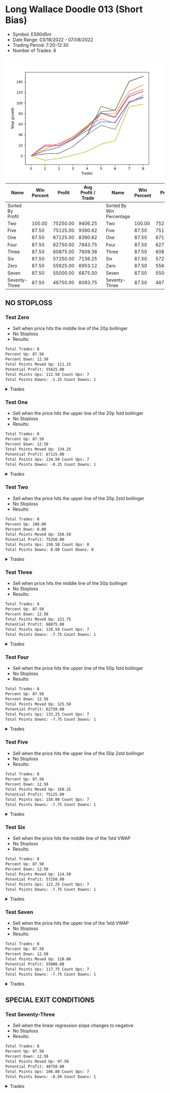 # Long Wallace Doodle 013 (Short Bias)
- Symbol: ES90d5m
- Date Range: 03/18/2022 - 07/08/2022
- Trading Period: 7:20-12:30
- Number of Trades: 8

![Plot](LongWallaceDoodle013ES90d5m(ShortBias).png)

| Name | Win Percent | Profit | Avg Profit / Trade |     | Name | Win Percent | Profit | Avg Profit / Trade |
| ---- | ----------- | ------ | ------------------ | --- | ---- | ----------- | ------ | ------------------ |
| Sorted By <br> Profit | | | | | Sorted By <br> Win Percentage ||||
| Two | 100.00 | 75250.00 | 9406.25 |     | Two | 100.00 | 75250.00 | 9406.25 |
| Five | 87.50 | 75125.00 | 9390.62 |     | Five | 87.50 | 75125.00 | 9390.62 |
| One | 87.50 | 67125.00 | 8390.62 |     | One | 87.50 | 67125.00 | 8390.62 |
| Four | 87.50 | 62750.00 | 7843.75 |     | Four | 87.50 | 62750.00 | 7843.75 |
| Three | 87.50 | 60875.00 | 7609.38 |     | Three | 87.50 | 60875.00 | 7609.38 |
| Six | 87.50 | 57250.00 | 7156.25 |     | Six | 87.50 | 57250.00 | 7156.25 |
| Zero | 87.50 | 55625.00 | 6953.12 |     | Zero | 87.50 | 55625.00 | 6953.12 |
| Seven | 87.50 | 55000.00 | 6875.00 |     | Seven | 87.50 | 55000.00 | 6875.00 |
| Seventy-Three | 87.50 | 48750.00 | 6093.75 |     | Seventy-Three | 87.50 | 48750.00 | 6093.75 |

## NO STOPLOSS

### Test Zero
* Sell when price hits the middle line of the 20p bollinger
* No Stoploss
* Results:
```
Total Trades: 8
Percent Up: 87.50
Percent Down: 12.50
Total Points Moved Up: 111.25
Potential Profit: 55625.00
Total Points Ups: 112.50 Count Ups: 7
Total Points Downs: -1.25 Count Downs: 1
```

<details><summary>Trades</summary>

<code>In: 2022-03-21 10:05:00		Out: 2022-03-21 11:00:15		Total Position Time: 55:15		Total Move Up: 9.50		Total to Date: 9.50</code> <br />
<code>In: 2022-03-23 10:30:00		Out: 2022-03-23 11:28:15		Total Position Time: 58:15		Total Move Up: 7.00		Total to Date: 16.50</code> <br />
<code>In: 2022-03-30 12:25:00		Out: 2022-03-30 12:47:25		Total Position Time: 22:25		Total Move Up: 14.50		Total to Date: 31.00</code> <br />
<code>In: 2022-04-20 11:55:00		Out: 2022-04-20 12:25:05		Total Position Time: 30:05		Total Move Up: 17.00		Total to Date: 48.00</code> <br />
<code>In: 2022-06-02 07:25:00		Out: 2022-06-02 07:40:05		Total Position Time: 15:05		Total Move Up: 16.50		Total to Date: 64.50</code> <br />
<code>In: 2022-06-08 09:45:00		Out: 2022-06-08 11:45:20		Total Position Time: 120:20		Total Move Up: -1.25		Total to Date: 63.25</code> <br />
<code>In: 2022-06-15 11:35:00		Out: 2022-06-15 11:40:10		Total Position Time: 05:10		Total Move Up: 39.25		Total to Date: 102.50</code> <br />
<code>In: 2022-06-27 12:05:00		Out: 2022-06-27 12:10:30		Total Position Time: 05:30		Total Move Up: 8.75		Total to Date: 111.25</code> <br />


</details>

### Test One
* Sell when the price hits the upper line of the 20p 1std bollinger
* No Stoploss
* Results:
```
Total Trades: 8
Percent Up: 87.50
Percent Down: 12.50
Total Points Moved Up: 134.25
Potential Profit: 67125.00
Total Points Ups: 134.50 Count Ups: 7
Total Points Downs: -0.25 Count Downs: 1
```

<details><summary>Trades</summary>

<code>In: 2022-03-21 10:05:00		Out: 2022-03-21 11:21:40		Total Position Time: 76:40		Total Move Up: 12.75		Total to Date: 12.75</code> <br />
<code>In: 2022-03-23 10:30:00		Out: 2022-03-23 11:48:45		Total Position Time: 78:45		Total Move Up: 10.50		Total to Date: 23.25</code> <br />
<code>In: 2022-03-30 12:25:00		Out: 2022-03-30 12:50:00		Total Position Time: 25:00		Total Move Up: 12.75		Total to Date: 36.00</code> <br />
<code>In: 2022-04-20 11:55:00		Out: 2022-04-20 12:45:15		Total Position Time: 50:15		Total Move Up: 20.75		Total to Date: 56.75</code> <br />
<code>In: 2022-06-02 07:25:00		Out: 2022-06-02 07:56:05		Total Position Time: 31:05		Total Move Up: 23.25		Total to Date: 80.00</code> <br />
<code>In: 2022-06-08 09:45:00		Out: 2022-06-08 12:21:10		Total Position Time: 156:10		Total Move Up: -0.25		Total to Date: 79.75</code> <br />
<code>In: 2022-06-15 11:35:00		Out: 2022-06-15 11:40:30		Total Position Time: 05:30		Total Move Up: 42.25		Total to Date: 122.00</code> <br />
<code>In: 2022-06-27 12:05:00		Out: 2022-06-27 12:15:20		Total Position Time: 10:20		Total Move Up: 12.25		Total to Date: 134.25</code> <br />


</details>

### Test Two
* Sell when the price hits the upper line of the 20p 2std bollinger
* No Stoploss
* Results:
```
Total Trades: 8
Percent Up: 100.00
Percent Down: 0.00
Total Points Moved Up: 150.50
Potential Profit: 75250.00
Total Points Ups: 150.50 Count Ups: 8
Total Points Downs: 0.00 Count Downs: 0
```

<details><summary>Trades</summary>

<code>In: 2022-03-21 10:05:00		Out: 2022-03-21 11:29:05		Total Position Time: 84:05		Total Move Up: 18.50		Total to Date: 18.50</code> <br />
<code>In: 2022-03-23 10:30:00		Out: 2022-03-23 12:50:00		Total Position Time: 140:00		Total Move Up: 1.00		Total to Date: 19.50</code> <br />
<code>In: 2022-03-30 12:25:00		Out: 2022-03-30 12:50:00		Total Position Time: 25:00		Total Move Up: 12.75		Total to Date: 32.25</code> <br />
<code>In: 2022-04-20 11:55:00		Out: 2022-04-20 12:50:00		Total Position Time: 55:00		Total Move Up: 22.00		Total to Date: 54.25</code> <br />
<code>In: 2022-06-02 07:25:00		Out: 2022-06-02 08:01:35		Total Position Time: 36:35		Total Move Up: 29.00		Total to Date: 83.25</code> <br />
<code>In: 2022-06-08 09:45:00		Out: 2022-06-08 12:22:55		Total Position Time: 157:55		Total Move Up: 2.75		Total to Date: 86.00</code> <br />
<code>In: 2022-06-15 11:35:00		Out: 2022-06-15 11:41:00		Total Position Time: 06:00		Total Move Up: 54.75		Total to Date: 140.75</code> <br />
<code>In: 2022-06-27 12:05:00		Out: 2022-06-27 12:50:00		Total Position Time: 45:00		Total Move Up: 9.75		Total to Date: 150.50</code> <br />


</details>

### Test Three
* Sell when price hits the middle line of the 50p bollinger
* No Stoploss
* Results:
```
Total Trades: 8
Percent Up: 87.50
Percent Down: 12.50
Total Points Moved Up: 121.75
Potential Profit: 60875.00
Total Points Ups: 129.50 Count Ups: 7
Total Points Downs: -7.75 Count Downs: 1
```

<details><summary>Trades</summary>

<code>In: 2022-03-21 10:05:00		Out: 2022-03-21 11:30:15		Total Position Time: 85:15		Total Move Up: 18.50		Total to Date: 18.50</code> <br />
<code>In: 2022-03-23 10:30:00		Out: 2022-03-23 12:50:00		Total Position Time: 140:00		Total Move Up: 1.00		Total to Date: 19.50</code> <br />
<code>In: 2022-03-30 12:25:00		Out: 2022-03-30 12:50:00		Total Position Time: 25:00		Total Move Up: 12.75		Total to Date: 32.25</code> <br />
<code>In: 2022-04-20 11:55:00		Out: 2022-04-20 12:25:50		Total Position Time: 30:50		Total Move Up: 20.00		Total to Date: 52.25</code> <br />
<code>In: 2022-06-02 07:25:00		Out: 2022-06-02 08:01:30		Total Position Time: 36:30		Total Move Up: 28.25		Total to Date: 80.50</code> <br />
<code>In: 2022-06-08 09:45:00		Out: 2022-06-08 12:50:00		Total Position Time: 185:00		Total Move Up: -7.75		Total to Date: 72.75</code> <br />
<code>In: 2022-06-15 11:35:00		Out: 2022-06-15 11:40:10		Total Position Time: 05:10		Total Move Up: 39.25		Total to Date: 112.00</code> <br />
<code>In: 2022-06-27 12:05:00		Out: 2022-06-27 12:50:00		Total Position Time: 45:00		Total Move Up: 9.75		Total to Date: 121.75</code> <br />


</details>

### Test Four
* Sell when the price hits the upper line of the 50p 1std bollinger
* No Stoploss
* Results:
```
Total Trades: 8
Percent Up: 87.50
Percent Down: 12.50
Total Points Moved Up: 125.50
Potential Profit: 62750.00
Total Points Ups: 133.25 Count Ups: 7
Total Points Downs: -7.75 Count Downs: 1
```

<details><summary>Trades</summary>

<code>In: 2022-03-21 10:05:00		Out: 2022-03-21 12:50:00		Total Position Time: 165:00		Total Move Up: 3.75		Total to Date: 3.75</code> <br />
<code>In: 2022-03-23 10:30:00		Out: 2022-03-23 12:50:00		Total Position Time: 140:00		Total Move Up: 1.00		Total to Date: 4.75</code> <br />
<code>In: 2022-03-30 12:25:00		Out: 2022-03-30 12:50:00		Total Position Time: 25:00		Total Move Up: 12.75		Total to Date: 17.50</code> <br />
<code>In: 2022-04-20 11:55:00		Out: 2022-04-20 12:50:00		Total Position Time: 55:00		Total Move Up: 22.00		Total to Date: 39.50</code> <br />
<code>In: 2022-06-02 07:25:00		Out: 2022-06-02 08:10:45		Total Position Time: 45:45		Total Move Up: 41.75		Total to Date: 81.25</code> <br />
<code>In: 2022-06-08 09:45:00		Out: 2022-06-08 12:50:00		Total Position Time: 185:00		Total Move Up: -7.75		Total to Date: 73.50</code> <br />
<code>In: 2022-06-15 11:35:00		Out: 2022-06-15 11:40:30		Total Position Time: 05:30		Total Move Up: 42.25		Total to Date: 115.75</code> <br />
<code>In: 2022-06-27 12:05:00		Out: 2022-06-27 12:50:00		Total Position Time: 45:00		Total Move Up: 9.75		Total to Date: 125.50</code> <br />


</details>

### Test Five
* Sell when the price hits the upper line of the 50p 2std bollinger
* No Stoploss
* Results:
```
Total Trades: 8
Percent Up: 87.50
Percent Down: 12.50
Total Points Moved Up: 150.25
Potential Profit: 75125.00
Total Points Ups: 158.00 Count Ups: 7
Total Points Downs: -7.75 Count Downs: 1
```

<details><summary>Trades</summary>

<code>In: 2022-03-21 10:05:00		Out: 2022-03-21 12:50:00		Total Position Time: 165:00		Total Move Up: 3.75		Total to Date: 3.75</code> <br />
<code>In: 2022-03-23 10:30:00		Out: 2022-03-23 12:50:00		Total Position Time: 140:00		Total Move Up: 1.00		Total to Date: 4.75</code> <br />
<code>In: 2022-03-30 12:25:00		Out: 2022-03-30 12:50:00		Total Position Time: 25:00		Total Move Up: 12.75		Total to Date: 17.50</code> <br />
<code>In: 2022-04-20 11:55:00		Out: 2022-04-20 12:50:00		Total Position Time: 55:00		Total Move Up: 22.00		Total to Date: 39.50</code> <br />
<code>In: 2022-06-02 07:25:00		Out: 2022-06-02 08:46:15		Total Position Time: 81:15		Total Move Up: 54.00		Total to Date: 93.50</code> <br />
<code>In: 2022-06-08 09:45:00		Out: 2022-06-08 12:50:00		Total Position Time: 185:00		Total Move Up: -7.75		Total to Date: 85.75</code> <br />
<code>In: 2022-06-15 11:35:00		Out: 2022-06-15 11:41:00		Total Position Time: 06:00		Total Move Up: 54.75		Total to Date: 140.50</code> <br />
<code>In: 2022-06-27 12:05:00		Out: 2022-06-27 12:50:00		Total Position Time: 45:00		Total Move Up: 9.75		Total to Date: 150.25</code> <br />


</details>

### Test Six
* Sell when the price hits the middle line of the 1std VWAP
* No Stoploss
* Results:
```
Total Trades: 8
Percent Up: 87.50
Percent Down: 12.50
Total Points Moved Up: 114.50
Potential Profit: 57250.00
Total Points Ups: 122.25 Count Ups: 7
Total Points Downs: -7.75 Count Downs: 1
```

<details><summary>Trades</summary>

<code>In: 2022-03-21 10:05:00		Out: 2022-03-21 11:46:15		Total Position Time: 101:15		Total Move Up: 21.00		Total to Date: 21.00</code> <br />
<code>In: 2022-03-23 10:30:00		Out: 2022-03-23 12:50:00		Total Position Time: 140:00		Total Move Up: 1.00		Total to Date: 22.00</code> <br />
<code>In: 2022-03-30 12:25:00		Out: 2022-03-30 12:50:00		Total Position Time: 25:00		Total Move Up: 12.75		Total to Date: 34.75</code> <br />
<code>In: 2022-04-20 11:55:00		Out: 2022-04-20 12:26:10		Total Position Time: 31:10		Total Move Up: 20.75		Total to Date: 55.50</code> <br />
<code>In: 2022-06-02 07:25:00		Out: 2022-06-02 07:34:25		Total Position Time: 09:25		Total Move Up: 14.25		Total to Date: 69.75</code> <br />
<code>In: 2022-06-08 09:45:00		Out: 2022-06-08 12:50:00		Total Position Time: 185:00		Total Move Up: -7.75		Total to Date: 62.00</code> <br />
<code>In: 2022-06-15 11:35:00		Out: 2022-06-15 11:40:10		Total Position Time: 05:10		Total Move Up: 39.25		Total to Date: 101.25</code> <br />
<code>In: 2022-06-27 12:05:00		Out: 2022-06-27 12:45:40		Total Position Time: 40:40		Total Move Up: 13.25		Total to Date: 114.50</code> <br />


</details>

### Test Seven
* Sell when the price hits the upper line of the 1std VWAP
* No Stoploss
* Results:
```
Total Trades: 8
Percent Up: 87.50
Percent Down: 12.50
Total Points Moved Up: 110.00
Potential Profit: 55000.00
Total Points Ups: 117.75 Count Ups: 7
Total Points Downs: -7.75 Count Downs: 1
```

<details><summary>Trades</summary>

<code>In: 2022-03-21 10:05:00		Out: 2022-03-21 12:50:00		Total Position Time: 165:00		Total Move Up: 3.75		Total to Date: 3.75</code> <br />
<code>In: 2022-03-23 10:30:00		Out: 2022-03-23 12:50:00		Total Position Time: 140:00		Total Move Up: 1.00		Total to Date: 4.75</code> <br />
<code>In: 2022-03-30 12:25:00		Out: 2022-03-30 12:50:00		Total Position Time: 25:00		Total Move Up: 12.75		Total to Date: 17.50</code> <br />
<code>In: 2022-04-20 11:55:00		Out: 2022-04-20 12:50:00		Total Position Time: 55:00		Total Move Up: 22.00		Total to Date: 39.50</code> <br />
<code>In: 2022-06-02 07:25:00		Out: 2022-06-02 07:42:35		Total Position Time: 17:35		Total Move Up: 18.25		Total to Date: 57.75</code> <br />
<code>In: 2022-06-08 09:45:00		Out: 2022-06-08 12:50:00		Total Position Time: 185:00		Total Move Up: -7.75		Total to Date: 50.00</code> <br />
<code>In: 2022-06-15 11:35:00		Out: 2022-06-15 11:40:55		Total Position Time: 05:55		Total Move Up: 50.25		Total to Date: 100.25</code> <br />
<code>In: 2022-06-27 12:05:00		Out: 2022-06-27 12:50:00		Total Position Time: 45:00		Total Move Up: 9.75		Total to Date: 110.00</code> <br />


</details>

## SPECIAL EXIT CONDITIONS 

### Test Seventy-Three
* Sell when the linear regression slope changes to negative
* No Stoploss
* Results:
```
Total Trades: 8
Percent Up: 87.50
Percent Down: 12.50
Total Points Moved Up: 97.50
Potential Profit: 48750.00
Total Points Ups: 106.00 Count Ups: 7
Total Points Downs: -8.50 Count Downs: 1
```

<details><summary>Trades</summary>

<code>In: 2022-03-21 10:05:00		Out: 2022-03-21 10:20:05		Total Position Time: 15:05		Total Move Up: -8.50		Total to Date: -8.50</code> <br />
<code>In: 2022-03-23 10:30:00		Out: 2022-03-23 10:39:05		Total Position Time: 09:05		Total Move Up: 3.75		Total to Date: -4.75</code> <br />
<code>In: 2022-03-30 12:25:00		Out: 2022-03-30 12:30:00		Total Position Time: 05:00		Total Move Up: 6.00		Total to Date: 1.25</code> <br />
<code>In: 2022-04-20 11:55:00		Out: 2022-04-20 12:06:00		Total Position Time: 11:00		Total Move Up: 7.00		Total to Date: 8.25</code> <br />
<code>In: 2022-06-02 07:25:00		Out: 2022-06-02 07:41:05		Total Position Time: 16:05		Total Move Up: 14.00		Total to Date: 22.25</code> <br />
<code>In: 2022-06-08 09:45:00		Out: 2022-06-08 09:56:05		Total Position Time: 11:05		Total Move Up: 6.00		Total to Date: 28.25</code> <br />
<code>In: 2022-06-15 11:35:00		Out: 2022-06-15 11:49:05		Total Position Time: 14:05		Total Move Up: 64.75		Total to Date: 93.00</code> <br />
<code>In: 2022-06-27 12:05:00		Out: 2022-06-27 12:10:05		Total Position Time: 05:05		Total Move Up: 4.50		Total to Date: 97.50</code> <br />


</details>